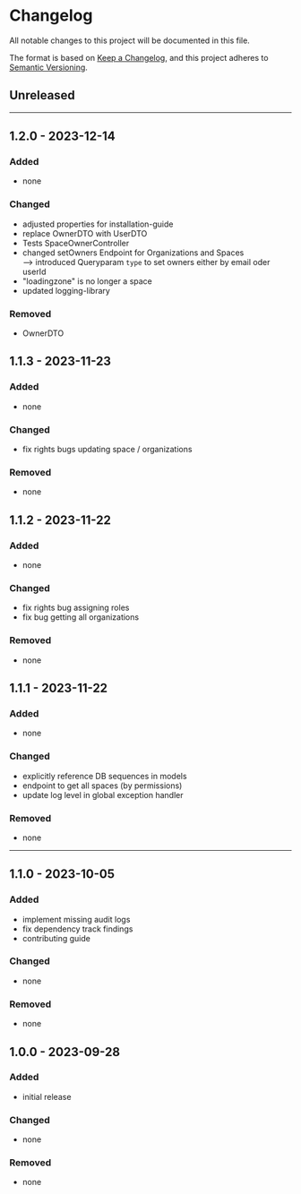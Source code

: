 # Changelog


All notable changes to this project will be documented in this file.

The format is based on [Keep a Changelog](https://keepachangelog.com/en/1.0.0/),
and this project adheres to [Semantic Versioning](https://semver.org/spec/v2.0.0.html).


## Unreleased
---


## 1.2.0 - 2023-12-14


### Added

- none

### Changed

- adjusted properties for installation-guide
- replace OwnerDTO with UserDTO
- Tests SpaceOwnerController
- changed setOwners Endpoint for Organizations and Spaces <br>
  --> introduced Queryparam `type` to set owners either by email oder userId
- "loadingzone" is no longer a space
- updated logging-library

### Removed

- OwnerDTO

## 1.1.3 - 2023-11-23


### Added

- none

### Changed

- fix rights bugs updating space / organizations

### Removed

- none

## 1.1.2 - 2023-11-22


### Added

- none

### Changed

- fix rights bug assigning roles
- fix bug getting all organizations

### Removed

- none

## 1.1.1 - 2023-11-22


### Added

- none

### Changed

- explicitly reference DB sequences in models
- endpoint to get all spaces (by permissions)
- update log level in global exception handler

### Removed

- none

---


## 1.1.0 - 2023-10-05


### Added

- implement missing audit logs
- fix dependency track findings
- contributing guide

### Changed

- none

### Removed

- none

## 1.0.0 - 2023-09-28


### Added

- initial release

### Changed

- none

### Removed

- none
